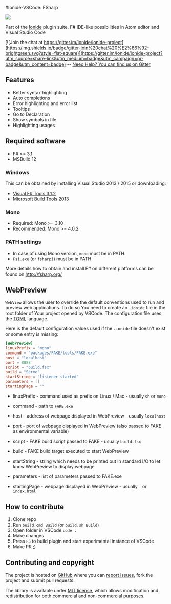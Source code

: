 #Ionide-VSCode: FSharp

[![](https://ci.appveyor.com/api/projects/status/5wqf80vub6hqywj8?svg=true)](https://ci.appveyor.com/project/Ionide/ionide-vscode-fsharp)

Part of the [Ionide](http://ionide.io) plugin suite.
F# IDE-like possibilities in Atom editor and Visual Studio Code

[![Join the chat at https://gitter.im/ionide/ionide-project](https://img.shields.io/badge/gitter-join%20chat%20%E2%86%92-brightgreen.svg?style=flat-square)](https://gitter.im/ionide/ionide-project?utm_source=share-link&utm_medium=badge&utm_campaign=pr-badge&utm_content=badge) --  [Need Help? You can find us on Gitter](https://gitter.im/ionide/ionide-project)

## Features

- Better syntax highlighting
- Auto completions
- Error highlighting and error list
- Tooltips
- Go to Declaration
- Show symbols in file
- Highlighting usages

## Required software

* F# >= 3.1
* MSBuild 12

### Windows

This can be obtained by installing Visual Studio 2013 / 2015 or downloading:

* [Visual F# Tools 3.1.2](http://www.microsoft.com/en-us/download/details.aspx?id=44011)
* [Microsoft Build Tools 2013](https://www.microsoft.com/en-us/download/details.aspx?id=40760)

### Mono

* Required: Mono >= 3.10
* Recommended: Mono >= 4.0.2

### PATH settings

* In case of using Mono version, `mono` must be in PATH.
* `Fsi.exe` (or `fsharpi`) must be in PATH

More details how to obtain and install F# on different platforms can be found on http://fsharp.org/

## WebPreview
`WebView` allows the user to override the default conventions used to run and preview web applications. To do so You need to create an `.ionide` file in the root folder of Your project opened by VSCode. The configuration file uses the [TOML](https://github.com/toml-lang/toml) language.

Here is the default configuration values used if the `.ionide` file doesn't exist or some entry is missing:

```TOML
[WebPreview]
linuxPrefix = "mono"
command = "packages/FAKE/tools/FAKE.exe"
host = "localhost"
port = 8888
script = "build.fsx"
build = "Serve"
startString = "listener started"
parameters = []
startingPage = ""
```

* linuxPrefix - command used as prefix on Linux / Mac - usually `sh` or `mono`

* command - path to `FAKE.exe`

* host - address of webpage displayed in WebPreview - usually `localhost`

* port - port of webpage displayed in WebPreview (also passed to FAKE as environmental variable)

* script - FAKE build script passed to FAKE - usually `build.fsx`

* build - FAKE build target executed to start WebPreview

* startString - string which needs to be printed out in standard I/O to let know WebPreview to display webpage

* parameters - list of parameters passed to FAKE.exe

* startingPage - webpage displayed in WebPreview - usually ` ` or `index.html`

## How to contribute

1. Clone repo
2. Run `build.cmd Build` (or `build.sh Build`)
3. Open folder in VSCode `code .`
4. Make changes
5. Press `F5` to build plugin and start experimental instance of VSCode
6. Make PR ;)


## Contributing and copyright

The project is hosted on [GitHub](https://github.com/ionide/ionide-vscode-fsharp) where you can [report issues](https://github.com/ionide/ionide-vscode-fsharp/issues), fork
the project and submit pull requests.

The library is available under [MIT license](https://github.com/ionide/ionide-vscode-fsharp/blob/master/LICENSE.md), which allows modification and
redistribution for both commercial and non-commercial purposes.
